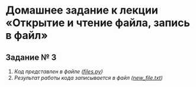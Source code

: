 # Домашнее задание к лекции «Открытие и чтение файла, запись в файл»
  
## Задание № 3

1. _Код представлен в файле ([files.py](https://github.com/graffsmile/files_txt/blob/main/files.py))_
2. _Результат работы кода записывается в файл ([new_file.txt](https://github.com/graffsmile/files_txt/blob/main/new_file.txt))_
